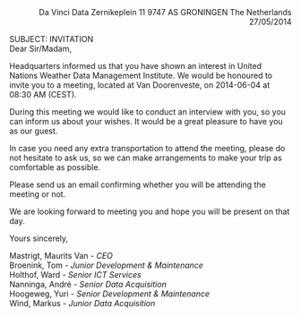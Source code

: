 <span style="display:block; text-align:right;">
Da Vinci Data  
Zernikeplein 11  
9747 AS GRONINGEN  
The Netherlands  
27/05/2014  
</span>

SUBJECT: INVITATION  
Dear Sir/Madam,  

Headquarters informed us that you have shown an interest in United Nations Weather Data
Management Institute. We would be honoured to invite you to a meeting, located at Van
Doorenveste, on 2014-06-04 at 08:30 AM (CEST).  

During this meeting we would like to conduct an interview with you, so you can inform us
about your wishes. It would be a great pleasure to have you as our guest.  

In case you need any extra transportation to attend the meeting, please do not hesitate to ask
us, so we can make arrangements to make your trip as comfortable as possible.  

Please send us an email confirming whether you will be attending the meeting or not.  

We are looking forward to meeting you and hope you will be present on that day.  

Yours sincerely,  

Mastrigt, Maurits Van   - _CEO_   
Broenink, Tom			- _Junior Development & Maintenance_  
Holthof, Ward			- _Senior ICT Services_    
Nanninga, André			- _Senior Data Acquisition_    
Hoogeweg, Yuri			- _Senior Development & Maintenance_  
Wind, Markus			- _Junior Data Acquisition_  